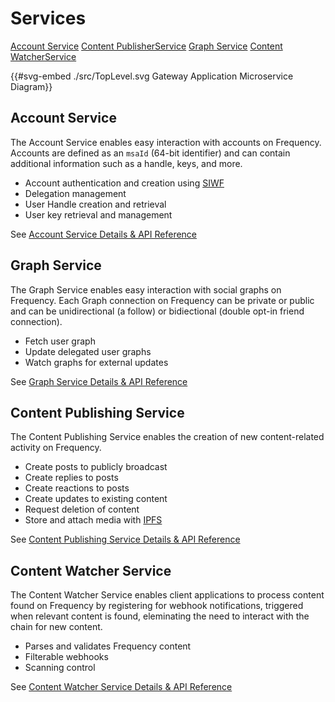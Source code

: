 # Services

<div class="button-links">
  <a href="./AccountService.html">Account Service</a>
  <a href="./ContentPublisher.html">Content PublisherService</a>
  <a href="./GraphService.html">Graph Service</a>
  <a href="./ContentWatcher.html">Content WatcherService</a>
</div>

{{#svg-embed ./src/TopLevel.svg Gateway Application Microservice Diagram}}

## Account Service

The Account Service enables easy interaction with accounts on Frequency.
Accounts are defined as an `msaId` (64-bit identifier) and can contain additional information such as a handle, keys, and more.

- Account authentication and creation using [SIWF](https://github.com/ProjectLibertyLabs/siwf)
- Delegation management
- User Handle creation and retrieval
- User key retrieval and management

See [Account Service Details & API Reference](./AccountService)

## Graph Service

The Graph Service enables easy interaction with social graphs on Frequency.
Each Graph connection on Frequency can be private or public and can be unidirectional (a follow) or bidiectional (double opt-in friend connection).

- Fetch user graph
- Update delegated user graphs
- Watch graphs for external updates

See [Graph Service Details & API Reference](./GraphService)

## Content Publishing Service

The Content Publishing Service enables the creation of new content-related activity on Frequency.

- Create posts to publicly broadcast
- Create replies to posts
- Create reactions to posts
- Create updates to existing content
- Request deletion of content
- Store and attach media with [IPFS](https://ipfs.tech)

See [Content Publishing Service Details & API Reference](./ContentPublishing)

## Content Watcher Service

The Content Watcher Service enables client applications to process content found on Frequency by registering for webhook notifications, triggered when relevant content is found, eleminating the need to interact with the chain for new content.

- Parses and validates Frequency content
- Filterable webhooks
- Scanning control

See [Content Watcher Service Details & API Reference](./ContentWatcher)
